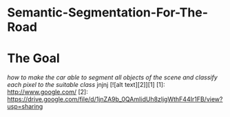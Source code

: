 # Semantic-Segmentation-For-The-Road

# The Goal
*how to make the car able to segment all objects of
the scene and classify each pixel to the suitable class*
jnjnj
[![alt text][2]][1]
[1]: http://www.google.com/
[2]: https://drive.google.com/file/d/1jnZA9b_0QAmIidUh8zljgWthF44Ir1FB/view?usp=sharing
